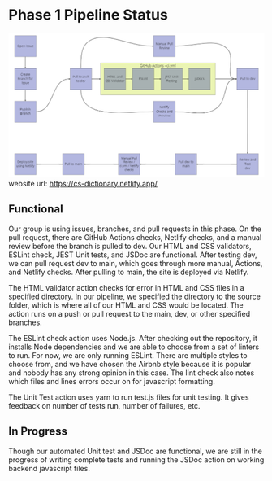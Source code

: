 # Phase 1 Pipeline Status
![phase 1 diagram](./phase1.png)
website url: https://cs-dictionary.netlify.app/
## Functional
Our group is using issues, branches, and pull requests in this phase. On the pull request, there are GitHub Actions checks, Netlify checks, and a manual review before the branch is pulled to dev. Our HTML and CSS validators, ESLint check, JEST Unit tests, and JSDoc are functional. After testing dev, we can pull request dev to main, which goes through more manual, Actions, and Netlify checks. After pulling to main, the site is deployed via Netlify. 

The HTML validator action checks for error in HTML and CSS files in a specified directory. In our pipeline, we specified the directory to the source folder, which is where all of our HTML and CSS would be located. The action runs on a push or pull request to the main, dev, or other specified branches. 

The ESLint check action uses Node.js. After checking out the repository, it installs Node dependencies and we are able to choose from a set of linters to run. For now, we are only running ESLint. There are multiple styles to choose from, and we have chosen the Airbnb style because it is popular and nobody has any strong opinion in this case. The lint check also notes which files and lines errors occur on for javascript formatting. 

The Unit Test action uses yarn to run test.js files for unit testing. It gives feedback on number of tests run, number of failures, etc. 
## In Progress
Though our automated Unit test and JSDoc are functional, we are still in the progress of writing complete tests and running the JSDoc action on working backend javascript files. 